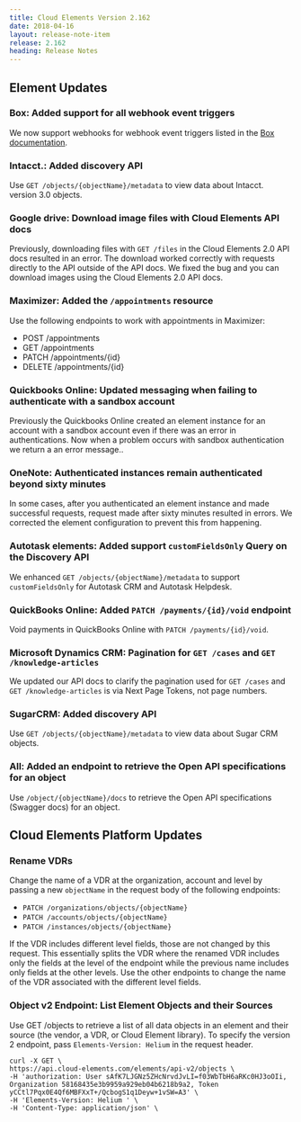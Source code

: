 ```yaml
---
title: Cloud Elements Version 2.162
date: 2018-04-16
layout: release-note-item
release: 2.162
heading: Release Notes
---
```

## Element Updates

### Box: Added support for all webhook event triggers

We now support webhooks for webhook event triggers listed in the [Box documentation](https://developer.box.com/reference#event-triggers).

### Intacct.: Added discovery API

Use `GET /objects/{objectName}/metadata` to view data about Intacct. version 3.0 objects.

### Google drive: Download image files with Cloud Elements API docs

Previously, downloading files with `GET /files` in the Cloud Elements 2.0 API docs resulted in an error. The download worked correctly with requests directly to the API outside of the API docs. We fixed the bug and you can download images using the Cloud Elements 2.0 API docs.

### Maximizer: Added the `/appointments` resource

Use the following endpoints to work with appointments in Maximizer:

* POST /appointments
* GET /appointments
* PATCH /appointments/{id}
* DELETE /appointments/{id}

### Quickbooks Online: Updated messaging when failing to authenticate with a sandbox account

Previously the Quickbooks Online created an element instance for an account with a sandbox account even if there was an error in authentications. Now when a problem occurs with sandbox authentication we return a an error message..

### OneNote: Authenticated instances remain authenticated beyond sixty minutes

In some cases, after you authenticated an element instance and made successful requests, request made after sixty minutes resulted in errors. We corrected the element configuration to prevent this from happening.

### Autotask elements: Added support `customFieldsOnly` Query on the Discovery API

We enhanced `GET /objects/{objectName}/metadata` to support `customFieldsOnly` for Autotask CRM and Autotask Helpdesk.

### QuickBooks Online: Added `PATCH /payments/{id}/void` endpoint

Void payments in QuickBooks Online with `PATCH /payments/{id}/void`.

### Microsoft Dynamics CRM: Pagination for `GET /cases` and `GET /knowledge-articles`

We updated our API docs to clarify the pagination used for `GET /cases` and `GET /knowledge-articles` is via Next Page Tokens, not page numbers.

### SugarCRM: Added discovery API

Use `GET /objects/{objectName}/metadata` to view data about Sugar CRM objects.

### All: Added an endpoint to retrieve the Open API specifications for an object

Use `/object/{objectName}/docs` to retrieve the Open API specifications (Swagger docs) for an object.

## Cloud Elements Platform Updates

### Rename VDRs

Change the name of a VDR at the organization, account and level by passing a new <code>objectName</code> in the request body of the following endpoints:

* `PATCH /organizations/objects/{objectName}`
* `PATCH /accounts/objects/{objectName}`
* `PATCH /instances/objects/{objectName}`

If the VDR includes different level fields, those are not changed by this request. This essentially splits the VDR where the renamed VDR includes only the fields at the level of the endpoint while the previous name includes only fields at the other levels. Use the other endpoints to change the name of the VDR associated with the different level fields.

### Object v2 Endpoint: List Element Objects and their Sources

Use GET /objects to retrieve a list of all data objects in an element and their source (the vendor, a VDR, or Cloud Element library). To specify the version 2 endpoint, pass `Elements-Version: Helium` in the request header.

```
curl -X GET \
https://api.cloud-elements.com/elements/api-v2/objects \
-H 'authorization: User sAfK7LJGNz5ZHcNrvdJvLI=f03WbTbH6aRKc0HJ3oOIi, Organization 58168435e3b9959a929eb04b6218b9a2, Token yCCtl7Pqx0E4Qf6MBFXxT+/QcbogS1q1Deyw+1vSW=A3' \
-H 'Elements-Version: Helium ' \
-H 'Content-Type: application/json' \
```
